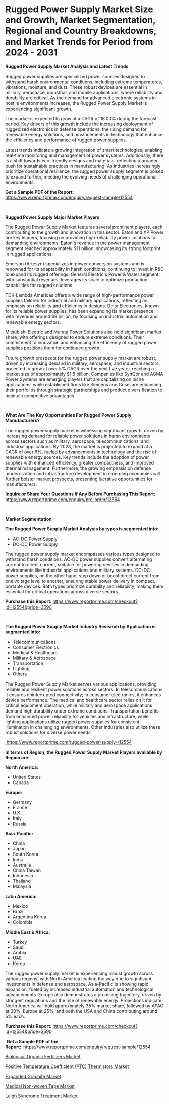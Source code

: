 <p><h1>Rugged Power Supply Market Size and Growth, Market Segmentation, Regional and Country Breakdowns, and Market Trends for Period from 2024 -  2031</h1></p><p><strong>Rugged Power Supply Market Analysis and Latest Trends</strong></p>
<p><p>Rugged power supplies are specialized power sources designed to withstand harsh environmental conditions, including extreme temperatures, vibrations, moisture, and dust. These robust devices are essential in military, aerospace, industrial, and mobile applications, where reliability and durability are critical. As the demand for advanced electronic systems in hostile environments increases, the Rugged Power Supply Market is experiencing significant growth.</p><p>The market is expected to grow at a CAGR of 18.00% during the forecast period. Key drivers of this growth include the increasing deployment of ruggedized electronics in defense operations, the rising demand for renewable energy solutions, and advancements in technology that enhance the efficiency and performance of rugged power supplies. </p><p>Latest trends indicate a growing integration of smart technologies, enabling real-time monitoring and management of power systems. Additionally, there is a shift towards eco-friendly designs and materials, reflecting a broader push for sustainable practices in manufacturing. As industries increasingly prioritize operational resilience, the rugged power supply segment is poised to expand further, meeting the evolving needs of challenging operational environments.</p></p>
<p><strong>Get a Sample PDF of the Report:&nbsp;</strong> <a href="https://www.reportprime.com/enquiry/request-sample/12554">https://www.reportprime.com/enquiry/request-sample/12554</a></p>
<p>&nbsp;</p>
<p><strong>Rugged Power Supply Major Market Players</strong></p>
<p><p>The Rugged Power Supply Market features several prominent players, each contributing to the growth and innovation in this sector. Eaton and XP Power are key leaders, focusing on providing high-reliability power solutions for demanding environments. Eaton's revenue in the power management segment reached approximately $11 billion, showcasing its strong footprint in rugged applications. </p><p>Emerson (Artesyn) specializes in power conversion systems and is renowned for its adaptability in harsh conditions, continuing to invest in R&D to expand its rugged offerings. General Electric's Power & Water segment, with substantial revenues, leverages its scale to optimize production capabilities for rugged solutions.</p><p>TDK-Lambda Americas offers a wide range of high-performance power supplies tailored for industrial and military applications, reflecting an emphasis on reliability and efficiency in designs. Delta Electronics, known for its reliable power supplies, has been expanding its market presence, with revenues around $8 billion, by focusing on industrial automation and renewable energy sectors.</p><p>Mitsubishi Electric and Murata Power Solutions also hold significant market share, with offerings designed to endure extreme conditions. Their commitment to innovation and enhancing the efficiency of rugged power supplies positions them for continued growth.</p><p>Future growth prospects for the rugged power supply market are robust, driven by increasing demand in military, aerospace, and industrial sectors, projected to grow at over 5% CAGR over the next five years, reaching a market size of approximately $1.5 billion. Companies like SynQor and AGMA Power Systems are emerging players that are capitalizing on niche applications, while established firms like Siemens and Cosel are enhancing their portfolios through strategic partnerships and product diversification to maintain competitive advantages.</p></p>
<p>&nbsp;</p>
<p><strong>What Are The Key Opportunities For Rugged Power Supply Manufacturers?</strong></p>
<p><p>The rugged power supply market is witnessing significant growth, driven by increasing demand for reliable power solutions in harsh environments across sectors such as military, aerospace, telecommunications, and industrial applications. By 2028, the market is projected to expand at a CAGR of over 6%, fueled by advancements in technology and the rise of renewable energy sources. Key trends include the adoption of power supplies with enhanced efficiency, greater compactness, and improved thermal management. Furthermore, the growing emphasis on defense modernization and infrastructure development in emerging economies will further bolster market prospects, presenting lucrative opportunities for manufacturers.</p></p>
<p><strong>Inquire or Share Your Questions If Any Before Purchasing This Report:</strong> <a href="https://www.reportprime.com/enquiry/pre-order/12554">https://www.reportprime.com/enquiry/pre-order/12554</a></p>
<p>&nbsp;</p>
<p><strong>Market Segmentation</strong></p>
<p><strong>The Rugged Power Supply Market Analysis by types is segmented into:</strong></p>
<p><ul><li>AC-DC Power Supply</li><li>DC-DC Power Supply</li></ul></p>
<p><p>The rugged power supply market encompasses various types designed to withstand harsh conditions. AC-DC power supplies convert alternating current to direct current, suitable for powering devices in demanding environments like industrial applications and military systems. DC-DC power supplies, on the other hand, step down or boost direct current from one voltage level to another, ensuring stable power delivery in compact, portable devices. Both types prioritize durability and reliability, making them essential for critical operations across diverse sectors.</p></p>
<p><strong>Purchase this Report:&nbsp;</strong><a href="https://www.reportprime.com/checkout?id=12554&price=3590">https://www.reportprime.com/checkout?id=12554&price=3590</a></p>
<p>&nbsp;</p>
<p><strong>The Rugged Power Supply Market Industry Research by Application is segmented into:</strong></p>
<p><ul><li>Telecommunications</li><li>Consumer Electronics</li><li>Medical & Healthcare</li><li>Military & Aerospace</li><li>Transportation</li><li>Lighting</li><li>Others</li></ul></p>
<p><p>The Rugged Power Supply Market serves various applications, providing reliable and resilient power solutions across sectors. In telecommunications, it ensures uninterrupted connectivity; in consumer electronics, it enhances device performance. The medical and healthcare sector relies on it for critical equipment operation, while military and aerospace applications demand high durability under extreme conditions. Transportation benefits from enhanced power reliability for vehicles and infrastructure, while lighting applications utilize rugged power supplies for consistent illumination in challenging environments. Other industries also utilize these robust solutions for diverse power needs.</p></p>
<p><a href="https://www.reportprime.com/rugged-power-supply-r12554">&nbsp;https://www.reportprime.com/rugged-power-supply-r12554</a></p>
<p><strong>In terms of Region, the Rugged Power Supply Market Players available by Region are:</strong></p>
<p>
    <p> <strong> North America: </strong>
        <ul>
            <li>United States</li>
            <li>Canada</li>
        </ul>
        </p> 
    <p> <strong> Europe: </strong>
        <ul>
            <li>Germany</li>
            <li>France</li>
            <li>U.K.</li>
            <li>Italy</li>
            <li>Russia</li>
        </ul>
        </p> 
    <p> <strong> Asia-Pacific: </strong>
        <ul>
            <li>China</li>
            <li>Japan</li>
            <li>South Korea</li>
            <li>India</li>
            <li>Australia</li>
            <li>China Taiwan</li>
            <li>Indonesia</li>
            <li>Thailand</li>
            <li>Malaysia</li>
        </ul>
        </p> 
    <p> <strong> Latin America: </strong>
        <ul>
            <li>Mexico</li>
            <li>Brazil</li>
            <li>Argentina Korea</li>
            <li>Colombia</li>
        </ul>
        </p> 
    <p> <strong> Middle East & Africa: </strong>
        <ul>
            <li>Turkey</li>
            <li>Saudi</li>
            <li>Arabia</li>
            <li>UAE</li>
            <li>Korea</li>
        </ul>
    </p>
    </p>
<p><p>The rugged power supply market is experiencing robust growth across various regions, with North America leading the way due to significant investments in defense and aerospace. Asia-Pacific is showing rapid expansion, fueled by increased industrial automation and technological advancements. Europe also demonstrates a promising trajectory, driven by stringent regulations and the rise of renewable energy. Projections indicate North America will hold approximately 35% market share, followed by APAC at 30%, Europe at 25%, and both the USA and China contributing around 5% each.</p></p>
<p><strong>Purchase this Report: </strong><a href="https://www.reportprime.com/checkout?id=12554&price=3590">https://www.reportprime.com/checkout?id=12554&price=3590</a></p>
<p>&nbsp;<strong>Get a Sample PDF of the Report:&nbsp;&nbsp;</strong><a href="https://www.reportprime.com/enquiry/request-sample/12554">https://www.reportprime.com/enquiry/request-sample/12554</a></p>
<p><strong></strong></p>
<p><p><a href="https://medium.com/@bartlakin73/biological-organic-fertilizers-market-industry-landscape-growth-trajectories-and-global-markets-77c204dbdd6a">Biological Organic Fertilizers Market</a></p><p><a href="https://github.com/JakirUddin511/Market-Research-Report-List-1/blob/main/positive-temperature-coefficient-ptc-thermistors-market.md">Positive Temperature Coefficient (PTC) Thermistors Market</a></p><p><a href="https://medium.com/@kavonhansen2022/insights-into-the-expanded-graphite-market-size-which-is-expanding-with-a-4-6-cagr-from-2024-2031-46c457bdef0a">Expanded Graphite Market</a></p><p><a href="https://issuu.com/reportprime-2/docs/medical-non-woven-tape-market-size-_3633b1b6dfdd58">Medical Non-woven Tape Market</a></p><p><a href="https://www.linkedin.com/pulse/leigh-syndrome-treatment-market-share-analysis-growth-aztjc?trackingId=pbAk0f9CSeiWODASiYENHw%3D%3D">Leigh Syndrome Treatment Market</a></p></p>